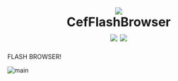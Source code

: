<h1 align="center">
    <img src="https://mzying2001.gitee.io/images/CefFlashBrowser/Icon128px.png" />
    <br />
    CefFlashBrowser
    <br />
    <img src="https://img.shields.io/github/license/Mzying2001/CefFlashBrowser" /> <img src="https://img.shields.io/github/v/release/Mzying2001/CefFlashBrowser?include_prereleases" />
</h1>

FLASH BROWSER!

![main](https://mzying2001.gitee.io/images/CefFlashBrowser/MainWindow2.png)
